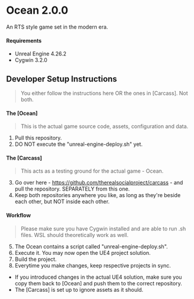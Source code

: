 # Ocean 2.0.0

An RTS style game set in the modern era.

#### Requirements

* Unreal Engine 4.26.2
* Cygwin 3.2.0

## Developer Setup Instructions

> You either follow the instructions here OR the ones in [Carcass]. Not both.

#### The [Ocean]

> This is the actual game source code, assets, configuration and data.

1. Pull this repository.
2. DO NOT execute the "unreal-engine-deploy.sh" yet.

#### The [Carcass]

> This acts as a testing ground for the actual game - Ocean.

3. Go over here - https://github.com/therealsocialproject/carcass - and pull the repository. SEPARATELY from this one.
4. Keep both repositories anywhere you like, as long as they're beside each other, but NOT inside each other.

#### Workflow

> Please make sure you have Cygwin installed and are able to run .sh files. WSL should theoretically work as well.

5. The Ocean contains a script called "unreal-engine-deploy.sh".
6. Execute it. You may now open the UE4 project solution.
7. Build the project.
8. Everytime you make changes, keep respective projects in sync.
  * If you introduced changes in the actual UE4 solution, make sure you copy them back to [Ocean] and push them to the correct repository.
  * The [Carcass] is set up to ignore assets as it should.
